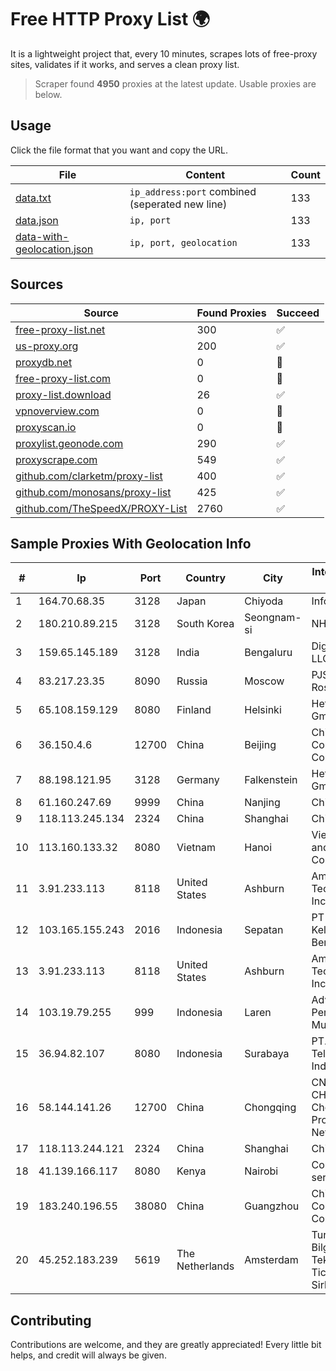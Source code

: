 
# Free HTTP Proxy List 🌍

It is a lightweight project that, every 10 minutes, scrapes lots of free-proxy sites, validates if it works, and serves a clean proxy list.


> Scraper found **4950** proxies at the latest update. Usable proxies are below.

## Usage

Click the file format that you want and copy the URL.


|File|Content|Count|
|----|-------|-----|
|[data.txt](https://raw.githubusercontent.com/themiralay/Proxy-List-World/master/data.txt)|`ip_address:port` combined (seperated new line)|133|
|[data.json](https://raw.githubusercontent.com/themiralay/Proxy-List-World/master/data.json)|`ip, port`|133|
|[data-with-geolocation.json](https://raw.githubusercontent.com/themiralay/Proxy-List-World/master/data-with-geolocation.json)|`ip, port, geolocation`|133|

## Sources

|Source|Found Proxies|Succeed|
|------|-------------|-------|
|[free-proxy-list.net](https://free-proxy-list.net)|300|✅|
|[us-proxy.org](https://www.us-proxy.org)|200|✅|
|[proxydb.net](http://proxydb.net)|0|🚫|
|[free-proxy-list.com](https://free-proxy-list.com/?page=&port=&type%5B%5D=http&type%5B%5D=https&up_time=0&search=Search)|0|🚫|
|[proxy-list.download](https://www.proxy-list.download/HTTP)|26|✅|
|[vpnoverview.com](https://vpnoverview.com/privacy/anonymous-browsing/free-proxy-servers)|0|🚫|
|[proxyscan.io](https://www.proxyscan.io)|0|🚫|
|[proxylist.geonode.com](https://proxylist.geonode.com/api/proxy-list?limit=300&page=1&sort_by=lastChecked&sort_type=desc&protocols=http,https)|290|✅|
|[proxyscrape.com](https://api.proxyscrape.com/v2/?request=displayproxies&protocol=http&timeout=10000&country=all&ssl=all&anonymity=all)|549|✅|
|[github.com/clarketm/proxy-list](https://raw.githubusercontent.com/clarketm/proxy-list/master/proxy-list-raw.txt)|400|✅|
|[github.com/monosans/proxy-list](https://raw.githubusercontent.com/monosans/proxy-list/main/proxies/http.txt)|425|✅|
|[github.com/TheSpeedX/PROXY-List](https://raw.githubusercontent.com/TheSpeedX/PROXY-List/master/http.txt)|2760|✅|


## Sample Proxies With Geolocation Info

|#|Ip|Port|Country|City|Internet Service Provider|
|-|--|----|-------|----|-------------------------|
|1|164.70.68.35|3128|Japan|Chiyoda|InfoSphere|
|2|180.210.89.215|3128|South Korea|Seongnam-si|NHNCLOUD|
|3|159.65.145.189|3128|India|Bengaluru|DigitalOcean, LLC|
|4|83.217.23.35|8090|Russia|Moscow|PJSC Rostelecom|
|5|65.108.159.129|8080|Finland|Helsinki|Hetzner Online GmbH|
|6|36.150.4.6|12700|China|Beijing|China Mobile Communications Corporation|
|7|88.198.121.95|3128|Germany|Falkenstein|Hetzner Online GmbH|
|8|61.160.247.69|9999|China|Nanjing|China Telecom|
|9|118.113.245.134|2324|China|Shanghai|Chinanet|
|10|113.160.133.32|8080|Vietnam|Hanoi|VietNam Post and Telecom Corporation|
|11|3.91.233.113|8118|United States|Ashburn|Amazon Technologies Inc.|
|12|103.165.155.243|2016|Indonesia|Sepatan|PT Jaringan Keluarga Bersama|
|13|3.91.233.113|8118|United States|Ashburn|Amazon Technologies Inc.|
|14|103.19.79.255|999|Indonesia|Laren|Advertise Via PT Persada Data Multimedia|
|15|36.94.82.107|8080|Indonesia|Surabaya|PT. Telekomunikasi Indonesia|
|16|58.144.141.26|12700|China|Chongqing|CNC Group CHINA169 Chongqing Province Network|
|17|118.113.244.121|2324|China|Shanghai|Chinanet|
|18|41.139.166.117|8080|Kenya|Nairobi|Converged services Eastern|
|19|183.240.196.55|38080|China|Guangzhou|China Mobile Communications Corporation|
|20|45.252.183.239|5619|The Netherlands|Amsterdam|Turunc Smart Bilgisayar Teknoloji Ve Dis Ticaret Limited Sirketi|



## Contributing

Contributions are welcome, and they are greatly appreciated! Every
little bit helps, and credit will always be given.

